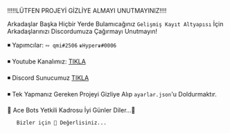  !!!!!LÜTFEN PROJEYİ GİZLİYE ALMAYI UNUTMAYINIZ!!!!
  
Arkadaşlar Başka Hiçbir Yerde Bulamıcağınız `Gelişmiş Kayıt Altyapısı` İçin Arkadaşlarınızı Discordumuza Çağırmayı Unutmayın!

:black_medium_small_square: Yapımcılar: `∾ qmi#2506` `♛Hyper♛#0006`


:black_medium_small_square:  Youtube Kanalımız: [TIKLA](https://www.youtube.com/channel/UCE3lbQitBJQDbIlSzwtmL8g)

:black_medium_small_square:  Discord Sunucumuz [TIKLA](https://discord.gg/TGDNRDW)

:black_medium_small_square: Tek Yapmanız Gereken Projeyi Gizliye Alıp `ayarlar.json`'u Doldurmaktır.


  💖 Ace Bots Yetkili Kadrosu İyi Günler Diler...💚    
      
       Bizler için 💎 Değerlisiniz...
       
       